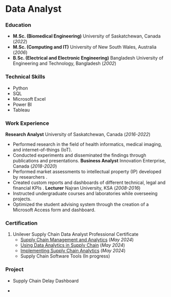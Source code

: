 # Data Analyst

### Education
- **M.Sc. (Biomedical Engineering)** University of Saskatchewan, Canada (_2022_)
- **M.Sc. (Computing and IT)** University of New South Wales,  Australia (_2006_)
- **B.Sc. (Electrical and Electronic Engineering)** Bangladesh University of Engineering and Technology, Bangladesh (_2002_)

### Technical Skills
  - Python
  - SQL
  - Microsoft Excel
  - Power BI
  - Tableau


### Work Experience
**Research Analyst** University of Saskatchewan, Canada (_2016-2022_)
- Performed research in the field of health informatics, medical imaging, and internet-of-things (IoT).
- Conducted experiments and disseminated the findings through publications and presentations.
**Business Analyst** Innovation Enterprise, Canada (_2018-2020_)
- Performed market assessments to intellectual property (IP) developed by researchers .
- Created custom reports and dashboards of different technical, legal and financial KPIs .
**Lecturer** Najran University, KSA (_2008-2016_)
- Instructed undergraduate courses and laboratories while overseeing projects.
- Optimized the student advising system through the creation of a Microsoft Access form and dashboard.

### Certification
1. Unilever Supply Chain Data Analyst Professional Certificate 
   * [Supply Chain Management and Analytics](/assets/img/C1.pdf) (_May 2024_)
   * [Using Data Analytics in Supply Chain](/assets/img/C1.pdf) (_May 2024_)
   * [Implementing Supply Chain Analytics](/assets/img/C3.pdf) (_May 2024_)
   * Supply Chain Software Tools (In progress)

### Project
- Supply Chain Delay Dashboard

- 

